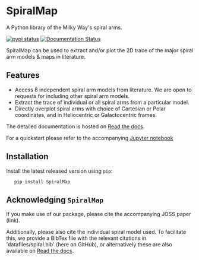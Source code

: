 # SpiralMap 
A Python library of the Milky Way's spiral arms. 

[![pypi status](https://img.shields.io/pypi/v/SpiralMap.svg?logo=pypi&logoColor=white&label=PyPI)](https://pypi.org/project/SpiralMap/)
[![Documentation Status](https://app.readthedocs.org/projects/spiralmap/badge/?version=latest)](https://spiralmap.readthedocs.io/en/latest/?badge=latest)

SpiralMap can be used to extract and/or plot the 2D trace of the major spiral arm models & maps in literature.

## Features
+ Access 8 independent spiral arm models from literature. We are open to requests for including other spiral arm models. 
+ Extract the trace of individual or all spiral arms from a particular model.
+ Directly overplot spiral arms with choice of Cartesian or Polar coordinates, and in Heliocentric or Galactocentric frames.


The detailed documentation is hosted on [Read the docs](https://spiralmap.readthedocs.io/en/latest/#api-docs).

For a quickstart please refer to the accompanying [Jupyter notebook](https://github.com/Abhaypru/SpiralMap/blob/main/demo_spiralmap.ipynb)



Installation
-------------

Install the latest released version using ``pip``:

```
   pip install SpiralMap
```


Acknowledging ``SpiralMap``
---------------------------------------
If you make use of our package, please cite the accompanying JOSS paper (link). 

Additionally, please also cite the individual spiral model used. To facilitate this, we provide a BibTex file with the relevant citations in 'datafiles/spiral.bib' (here on GitHub),
or alternatively these are also available on [Read the docs](https://spiralmap.readthedocs.io/en/latest/#api-docs).

